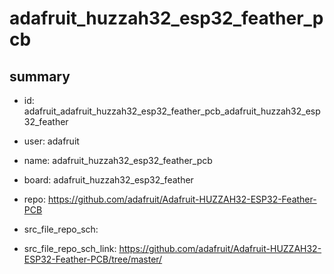 # adafruit_huzzah32_esp32_feather_pcb
 
## summary 
* id: adafruit_adafruit_huzzah32_esp32_feather_pcb_adafruit_huzzah32_esp32_feather
* user: adafruit
* name: adafruit_huzzah32_esp32_feather_pcb
* board: adafruit_huzzah32_esp32_feather
* repo: https://github.com/adafruit/Adafruit-HUZZAH32-ESP32-Feather-PCB



* src_file_repo_sch: 
* src_file_repo_sch_link: https://github.com/adafruit/Adafruit-HUZZAH32-ESP32-Feather-PCB/tree/master/






